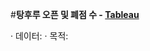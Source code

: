 
#**탕후루 오픈 및 폐점 수 - [Tableau](https://public.tableau.com/app/profile/mzkim/viz/2024_06_/1_1)**

· 데이터:
· 목적: 




